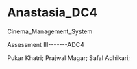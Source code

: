 # Anastasia_DC4
Cinema_Management_System

Assessment III-------ADC4

Pukar Khatri;
Prajwal Magar;
Safal Adhikari;

